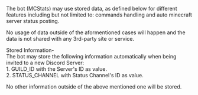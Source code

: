 The bot (MCStats) may use stored data, as defined below for different features including but not limited to: commands handling and auto minecraft server status posting.<br />

No usage of data outside of the aformentioned cases will happen and the data is not shared with any 3rd-party site or service.<br />

Stored Information-<br />
  The bot may store the following information automatically when being invited to a new Discord Server:
  <br />
    1. GUILD_ID with the Server's ID as value.<br />
    2. STATUS_CHANNEL with Status Channel's ID as value.<br />

No other information outside of the above mentioned one will be stored.